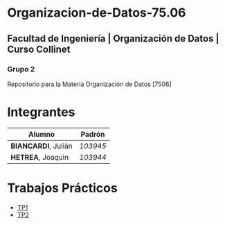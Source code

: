 # Organizacion-de-Datos-75.06

## **Facultad de Ingeniería | Organización de Datos | Curso Collinet**

### **Grupo 2**

Repositorio para la Materia Organización de Datos [7506]

# Integrantes

| Alumno                     | Padrón   |
| -------------------------- | -------- |
| **BIANCARDI**, Julián      | _103945_ |
| **HETREA**, Joaquin | _103944_ |

# Trabajos Prácticos

* [TP1](https://github.com/JulianBiancardi/Organizacion-de-Datos-75.06/tree/main/TP1)
* [TP2](https://github.com/JulianBiancardi/Organizacion-de-Datos-75.06/tree/main/TP2)

